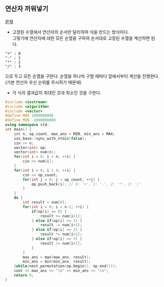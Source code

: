 ## 연산자 끼워넣기
[문제](https://www.acmicpc.net/problem/14888)
* 고정된 수열에서 연산자의 순서만 달리하여 식을 만드는 방식이다.  
그렇기에 연산자에 대한 모든 순열을 구하여 순서대로 고정된 수열을 계산하면 된다.
```
"+" : 0
"-" : 1
"*" : 2
"/" : 3
```
으로 두고 모든 순열을 구한다. 순열을 하나씩 구할 때마다 앞에서부터 계산을 진행한다.  
(기본 연산자 우선 순위를 무시하기 때문에)
* 각 식의 결과값이 최대인 것과 최소인 것을 구한다.

```c++
#include <iostream>
#include <algorithm>
#include <vector>
#define MAX 1000000000
#define MIN -1000000000
using namespace std;
int main() {
    int n, op_count, max_ans = MIN, min_ans = MAX;
    ios_base::sync_with_stdio(false);
    cin >> n;
    vector<int> op;
    vector<int> num(n);
    for(int i = 0; i < n; ++i) {
        cin >> num[i];
    }
    for(int i = 0; i < 4; ++i) {
        cin >> op_count;
        for(int j = 0; j < op_count; ++j) {
            op.push_back(i); // 0: '+', 1: '-', 2: '*', 3: '/'
        }
    }
    do {
        int result = num[0];
        for(int i = 0; i < n-1; ++i) {
            if(op[i] == 0) {
                result += num[i+1];
            } else if(op[i] == 1) {
                result -= num[i+1];
            } else if(op[i] == 2) {
                result *= num[i+1];
            } else if(op[i] == 3) {
                result /= num[i+1];
            }
        }
        max_ans = max(max_ans, result);
        min_ans = min(min_ans, result);
    }while(next_permutation(op.begin(), op.end()));
    cout << max_ans << "\n" << min_ans << "\n";
    return 0;
}
```
